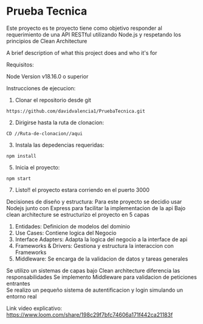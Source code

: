 
# Prueba Tecnica  
Este proyecto es te proyecto tiene como objetivo responder al requerimiento de una API RESTful utilizando Node.js y respetando los principios de Clean Architecture 

A brief description of what this project does and who it's for

Requisitos: 
 
Node Version v18.16.0 o superior    

Instrucciones de ejecucion:
  1. Clonar el repositorio desde git

    https://github.com/davidvalencia1/PruebaTecnica.git

  2. Dirigirse hasta la ruta de clonacion:

    CD //Ruta-de-clonacion//aqui

  3. Instala las depedencias requeridas:

    npm install
  5. Inicia el proyecto:
     
    npm start
   7. Listo!! el proyecto estara corriendo en el puerto 3000


Decisiones de diseño y estructura:
Para este proyecto se decidio usar Nodejs junto con Express para facilitar la implementacion de la api
  Bajo clean architecture se estructurizo el proyecto en 5 capas
  1. Entidades: Definicion de modelos del dominio
  2. Use Cases: Contiene logica del Negocio
  3. Interface Adapters: Adapta la logica del negocio a la interface de api
  4. Frameworks & Drivers: Gestiona y estructura la interaccion con Frameworks
  5. Middleware: Se encarga de la validacion de datos y tareas generales
     
Se utilizo un sistemas de capas bajo Clean architecture diferencia las responsabilidades
Se implemento Middleware para validacion de peticiones entrantes   
Se realizo un pequeño sistema de autentificacion y login simulando un entorno real

Link video explicativo: https://www.loom.com/share/198c29f7bfc74606a171f442ca21183f
  
